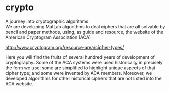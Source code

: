 # crypto
A journey into cryptographic algorithms. <br/>
We are developing MatLab algorithms to deal ciphers that are all solvable
by pencil and paper methods, using, as guide and resource, the website of 
the American Cryptogram Association (ACA)

http://www.cryptogram.org/resource-area/cipher-types/

Here you will find the fruits of several hundred years of development of 
cryptography. Some of the ACA systems were used historically in precisely 
the form we use; some are simplified to highlight unique aspects of that 
cipher type; and some were invented by ACA members. 
Moreover, we developed algorithms for other historical ciphers that are not
listed into the ACA website.